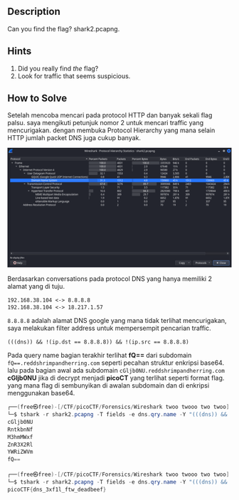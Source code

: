 ## Description 

Can you find the flag? shark2.pcapng.


## Hints 

1. Did you really find _the_ flag?
2. Look for traffic that seems suspicious.

## How to Solve

Setelah mencoba mencari pada protocol HTTP dan banyak sekali flag palsu. saya mengikuti petunjuk nomor 2 untuk mencari traffic yang mencurigakan. dengan membuka Protocol Hierarchy yang mana selain HTTP jumlah packet DNS juga cukup banyak.

![Alt text](images/protocol-hierarchy.png)


Berdasarkan conversations pada protocol DNS yang hanya memiliki 2 alamat yang di tuju.

```
192.168.38.104 <-> 8.8.8.8
192.168.38.104 <-> 18.217.1.57
```
`8.8.8.8` adalah alamat DNS google yang mana tidak terlihat mencurigakan, saya melakukan filter address untuk mempersempit pencarian traffic.

```
(((dns)) && !(ip.dst == 8.8.8.8)) && !(ip.src == 8.8.8.8)
```


Pada query name bagian terakhir  terlihat **fQ==**  dari subdomain `fQ==.reddshrimpandherring.com` seperti pecahan struktur enkripsi base64. lalu pada bagian awal ada subdomain `cGljb0NU.reddshrimpandherring.com` **cGljb0NU** jika di decrypt menjadi **picoCT** yang terlihat seperti format flag. yang mana flag di sembunyikan di awalan subdomain dan di enkripsi menggunakan base64.


```java
┌──(free㉿free)-[/CTF/picoCTF/Forensics/Wireshark twoo twooo two twoo]
└─$ tshark -r shark2.pcapng -T fields -e dns.qry.name -Y "(((dns)) && !(ip.dst == 8.8.8.8)) && !(ip.src == 8.8.8.8)" | grep -oE "^[^.]*" | uniq
cGljb0NU
RntkbnNf
M3hmMWxf
ZnR3X2Rl
YWRiZWVm
fQ==
                                                                                                                                                                      
┌──(free㉿free)-[/CTF/picoCTF/Forensics/Wireshark twoo twooo two twoo]
└─$ tshark -r shark2.pcapng -T fields -e dns.qry.name -Y "(((dns)) && !(ip.dst == 8.8.8.8)) && !(ip.src == 8.8.8.8)" | grep -oE "^[^.]*" | uniq | base64 -d
picoCTF{dns_3xf1l_ftw_deadbeef}  

```
